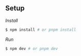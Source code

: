 ## Setup

*Install*
```bash
$ npm install # or pnpm install
```

*Run*
```bash
$ npm dev # or pnpm dev
```
